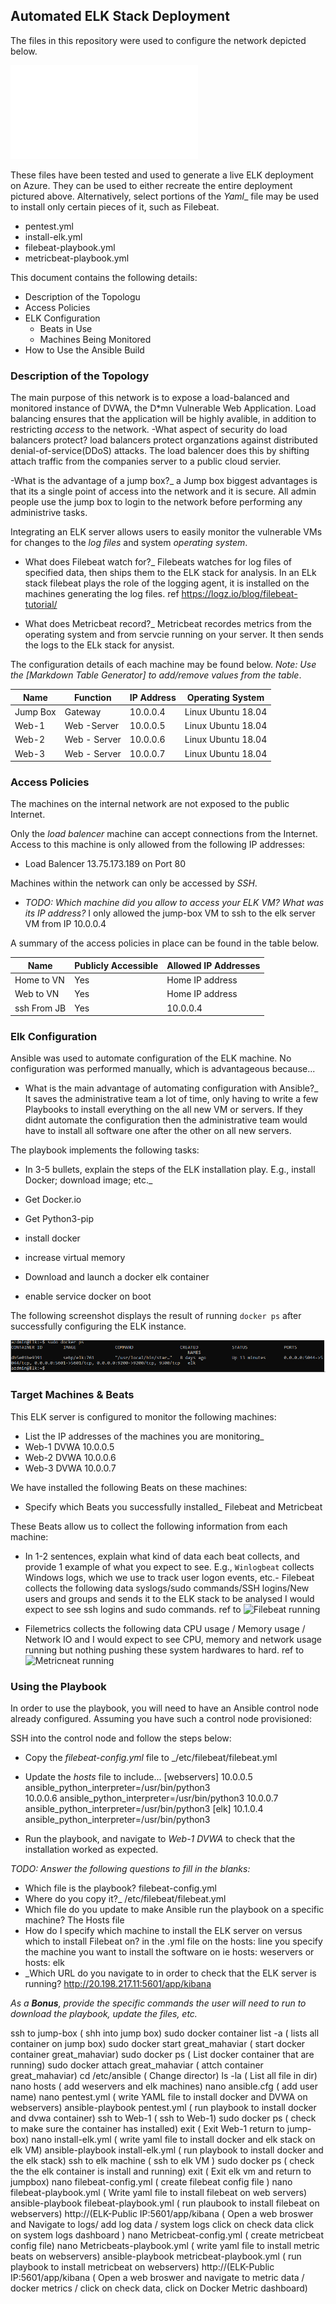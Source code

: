 ## Automated ELK Stack Deployment

The files in this repository were used to configure the network depicted below.

![Network Diagram](Diagrams/Azure_Virtual_Network_Week_13_P1.PDF)

These files have been tested and used to generate a live ELK deployment on Azure. They can be used to either recreate the entire deployment pictured above. Alternatively, select portions of the _Yaml__ file may be used to install only certain pieces of it, such as Filebeat.

  - pentest.yml 
  - install-elk.yml
  - filebeat-playbook.yml
  - metricbeat-playbook.yml

This document contains the following details:
- Description of the Topologu
- Access Policies
- ELK Configuration
  - Beats in Use
  - Machines Being Monitored
- How to Use the Ansible Build


### Description of the Topology

The main purpose of this network is to expose a load-balanced and monitored instance of DVWA, the D*mn Vulnerable Web Application.
 Load balancing ensures that the application will be highly avalible, in addition to restricting _access_ to the network.
-What aspect of security do load balancers protect? load balancers protect organzations against distributed denial-of-service(DDoS) attacks. The load balencer does this by shifting attach traffic  from the companies server to a public cloud servier.

-What is the advantage of a jump box?_ a Jump box biggest advantages is that its a single point of access into the network and it is secure. All admin people use the jump box to login to the  network before performing any administrive tasks. 

Integrating an ELK server allows users to easily monitor the vulnerable VMs for changes to the _log files_ and system _operating system_. 

- What does Filebeat watch for?_ Filebeats watches for log files of specified data, then ships them to the ELK stack for analysis. In an ELk stack filebeat plays the role of the logging agent, it is installed on the machines generating the log files. ref https://logz.io/blog/filebeat-tutorial/

- What does Metricbeat record?_ Metricbeat recordes metrics from the operating system and from servcie running on your server. It then sends the logs to the ELk stack for anysist.

The configuration details of each machine may be found below.
_Note: Use the [Markdown Table Generator] to add/remove values from the table_.

| Name     | Function     | IP Address | Operating System   |
|----------|--------------|------------|--------------------|
| Jump Box | Gateway      | 10.0.0.4   | Linux Ubuntu 18.04 |
| Web-1    | Web -Server  | 10.0.0.5   | Linux Ubuntu 18.04 |
| Web-2    | Web - Server | 10.0.0.6   | Linux Ubuntu 18.04 |
| Web-3    | Web - Server | 10.0.0.7   | Linux Ubuntu 18.04 |

### Access Policies

The machines on the internal network are not exposed to the public Internet. 

Only the _load balencer_ machine can accept connections from the Internet. Access to this machine is only allowed from the following IP addresses:
- Load Balencer 13.75.173.189 on Port 80 

Machines within the network can only be accessed by _SSH_.
- _TODO: Which machine did you allow to access your ELK VM? What was its IP address?_ I only allowed  the jump-box VM to ssh to the elk server VM from IP 10.0.0.4  

A summary of the access policies in place can be found in the table below.

| Name        | Publicly Accessible | Allowed IP Addresses |
|-------------|---------------------|----------------------|
| Home to VN  | Yes                 | Home IP address     |
| Web to VN   | Yes                 | Home IP address     |
| ssh From JB | Yes                 | 10.0.0.4             |

### Elk Configuration

Ansible was used to automate configuration of the ELK machine. No configuration was performed manually, which is advantageous because...
- What is the main advantage of automating configuration with Ansible?_ It saves the administrative team a lot of time, only having to write a few Playbooks to install everything on the all new VM or servers. If they didnt automate the configuration then the administrative team would have to install all software one after the other on all new servers. 

The playbook implements the following tasks:
- In 3-5 bullets, explain the steps of the ELK installation play. E.g., install Docker; download image; etc._

- Get Docker.io
- Get Python3-pip
- install docker
- increase virtual memory
- Download and launch a docker elk container
- enable service docker on boot

The following screenshot displays the result of running `docker ps` after successfully configuring the ELK instance.

![docker ps](Images/docker_ps_output.png)

### Target Machines & Beats
This ELK server is configured to monitor the following machines:
- List the IP addresses of the machines you are monitoring_
- Web-1 DVWA 10.0.0.5
- Web-2 DVWA 10.0.0.6
- Web-3 DVWA 10.0.0.7

We have installed the following Beats on these machines:
-  Specify which Beats you successfully installed_ Filebeat and Metricbeat

These Beats allow us to collect the following information from each machine:
- In 1-2 sentences, explain what kind of data each beat collects, and provide 1 example of what you expect to see. E.g., `Winlogbeat` collects Windows logs, which we use to track user logon events, etc.- Filebeat collects the following data syslogs/sudo commands/SSH logins/New users and groups and sends it to the  ELK stack to be analysed I would expect to see ssh logins and sudo commands. ref to 
![Filebeat running](Image/Filebeats.png)

- Filemetrics collects the following data CPU usage / Memory usage / Network IO and I would expect to see CPU, memory and network usage running but nothing pushing these system hardwares to hard. ref to 
![Metricneat running](Image/Metricbeats.png)

### Using the Playbook
In order to use the playbook, you will need to have an Ansible control node already configured. Assuming you have such a control node provisioned: 

SSH into the control node and follow the steps below:
- Copy the _filebeat-config.yml_ file to _/etc/filebeat/filebeat.yml
- Update the _hosts_ file to include...
[webservers]                                                                                          10.0.0.5 ansible_python_interpreter=/usr/bin/python3                            
10.0.0.6 ansible_python_interpreter=/usr/bin/python3 
10.0.0.7 ansible_python_interpreter=/usr/bin/python3 
                                                                                                                                                                                           [elk]                                                                                                 10.1.0.4 ansible_python_interpreter=/usr/bin/python3  

- Run the playbook, and navigate to _Web-1 DVWA_ to check that the installation worked as expected.

_TODO: Answer the following questions to fill in the blanks:_
- Which file is the playbook? filebeat-config.yml
- Where do you copy it?_ /etc/filebeat/filebeat.yml
- Which file do you update to make Ansible run the playbook on a specific machine? The Hosts file
- How do I specify which machine to install the ELK server on versus which to install Filebeat on? in the .yml file on the hosts: line you specify the machine you want to install the software on ie hosts: weservers or hosts: elk 
- _Which URL do you navigate to in order to check that the ELK server is running? http://20.198.217.11:5601/app/kibana

_As a **Bonus**, provide the specific commands the user will need to run to download the playbook, update the files, etc._

ssh to jump-box                          ( shh into jump box)
sudo docker container list -a            ( lists all container on jump box)
sudo docker start great_mahaviar         ( start docker container great_mahaviar)
sudo docker ps                           ( List docker container that are running)
sudo docker attach great_mahaviar        ( attch container great_mahaviar)
cd /etc/ansible                          ( Change director)
ls -la                                   ( List all file in dir)
nano hosts                               ( add weservers and elk machines)
nano ansible.cfg                         ( add user name)
nano pentest.yml                         ( write YAML file to install docker and DVWA on webservers)
ansible-playbook pentest.yml             ( run playbook to install docker and dvwa container)
ssh to Web-1                             ( ssh to Web-1)
sudo docker ps                           ( check to make sure the container has installed)
exit                                     ( Exit Web-1 return to jump-box)
nano install-elk.yml                     ( write yaml file to install docker and elk stack on elk VM)
ansible-playbook install-elk.yml         ( run playbook to install docker and the elk stack)
ssh to elk machine                       ( ssh to elk VM )
sudo docker ps                           ( check the the elk container is install and running)
exit                                     ( Exit elk vm and return  to jumpbox)
nano filebeat-config.yml                 ( create filebeat config file )
nano filebeat-playbook.yml               ( Write yaml file to install filebeat on web servers)
ansible-playbook filebeat-playbook.yml   ( run plaubook to install filebeat on webservers)
http://(ELK-Public IP:5601/app/kibana    ( Open a web broswer and Navigate to logs/ add log data / system logs click on check data click on system logs dashboard )
nano Metricbeat-config.yml               ( create metricbeat config file)
nano Metricbeats-playbook.yml            ( write yaml file to install metric beats on webservers)
ansible-playbook metricbeat-playbook.yml ( run playbook to install metricbeat on webservers) 
http://(ELK-Public IP:5601/app/kibana    ( Open a web broswer and navigate to metric data / docker metrics / click on check data, click on Docker Metric dashboard)


